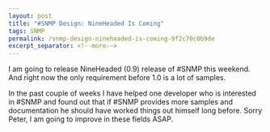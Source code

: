 ```yaml
---
layout: post
title: "#SNMP Design: NineHeaded Is Coming"
tags: SNMP
permalink: /snmp-design-nineheaded-is-coming-9f2c70c0b9de
excerpt_separator: <!--more-->
---
```

I am going to release NineHeaded (0.9) release of #SNMP this weekend. And right now the only requirement before 1.0 is a lot of samples.

In the past couple of weeks I have helped one developer who is interested in #SNMP and found out that if #SNMP provides more samples and documentation he should have worked things out himself long before. Sorry Peter, I am going to improve in these fields ASAP.
<!--more-->
